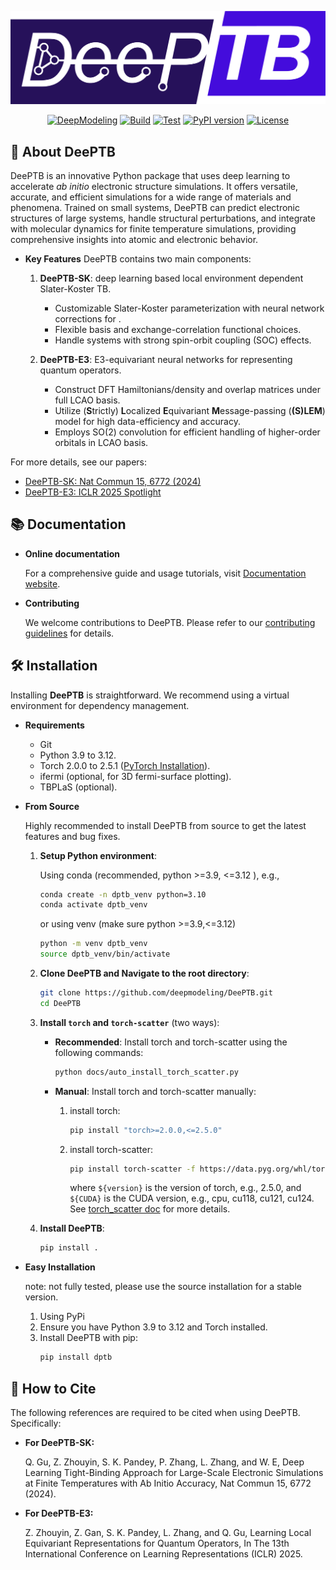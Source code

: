 <p align="center">
    <img src="docs/deeptb-logo.png" alt="DeePTB Logo" style="width: 80vw; height: auto;" />
</p>
<!-- <h1 align="center">DeePTB</h1> -->

<!--# DeePTB -->
<p align="center">
 <a href="https://github.com/deepmodeling"><img src="https://img.shields.io/badge/DeepModeling-Incubating_Project-blue" alt="DeepModeling"></a>
 <a href="https://github.com/deepmodeling/DeePTB/actions/workflows/image.yml"><img src="https://github.com/deepmodeling/DeePTB/actions/workflows/image.yml/badge.svg" alt="Build"></a>
 <a href="https://github.com/deepmodeling/DeePTB/actions/workflows/unit_test.yml"><img src="https://github.com/deepmodeling/DeePTB/actions/workflows/unit_test.yml/badge.svg" alt="Test"></a>
 <a href="https://pypi.org/project/dptb/"><img src="https://img.shields.io/pypi/v/dptb.svg" alt="PyPI version"></a>
 <a href="https://github.com/deepmodeling/DeePTB/blob/main/LICENSE"><img src="https://img.shields.io/github/license/deepmodeling/DeePTB.svg" alt="License"></a>
</p>

<!--
[![DeepModeling](https://img.shields.io/badge/DeepModeling-Incubating_Project-blue)](https://github.com/deepmodeling)
[![Build](https://github.com/deepmodeling/DeePTB/actions/workflows/image.yml/badge.svg)](https://github.com/deepmodeling/DeePTB/actions/workflows/image.yml)
[![Test](https://github.com/deepmodeling/DeePTB/actions/workflows/unit_test.yml/badge.svg)](https://github.com/deepmodeling/DeePTB/actions/workflows/unit_test.yml)
-->

## 🚀 About DeePTB
DeePTB is an innovative Python package that uses deep learning to accelerate *ab initio* electronic structure simulations. It offers versatile, accurate, and efficient simulations for a wide range of materials and phenomena. Trained on small systems, DeePTB can predict electronic structures of large systems, handle structural perturbations, and integrate with molecular dynamics for finite temperature simulations, providing comprehensive insights into atomic and electronic behavior.

- **Key Features**
DeePTB contains two main components: 
  1. **DeePTB-SK**: deep learning based local environment dependent Slater-Koster TB.
      - Customizable Slater-Koster parameterization with neural network corrections for . 
      - Flexible basis and exchange-correlation functional choices.
      - Handle systems with strong spin-orbit coupling (SOC) effects.

  2. **DeePTB-E3**: E3-equivariant neural networks for representing quantum operators.
      - Construct DFT Hamiltonians/density and overlap matrices under full LCAO basis.
      - Utilize (**S**trictly) **L**ocalized **E**quivariant **M**essage-passing (**(S)LEM**) model for high data-efficiency and accuracy.
      - Employs SO(2) convolution for efficient handling of higher-order orbitals in LCAO basis.


For more details, see our papers:
- [DeePTB-SK: Nat Commun 15, 6772 (2024)](https://doi.org/10.1038/s41467-024-51006-4)
- [DeePTB-E3: ICLR 2025 Spotlight](https://openreview.net/forum?id=kpq3IIjUD3)


## 📚 Documentation

- **Online documentation**
  
    For a comprehensive guide and usage tutorials, visit [Documentation website](https://deeptb.readthedocs.io/en/latest/).

- **Contributing**

    We welcome contributions to DeePTB. Please refer to our [contributing guidelines](https://deeptb.readthedocs.io/en/latest/community/contribution_guide.html) for details.



## 🛠️ Installation

Installing **DeePTB** is straightforward. We recommend using a virtual environment for dependency management.

- **Requirements**
  - Git
  - Python 3.9 to 3.12.
  - Torch 2.0.0 to 2.5.1 ([PyTorch Installation](https://pytorch.org/get-started/locally)).
  - ifermi (optional, for 3D fermi-surface plotting).
  - TBPLaS (optional).

- **From Source** 
  
    Highly recommended to install DeePTB from source to get the latest features and bug fixes.
  1. **Setup Python environment**:
    
        Using conda (recommended, python >=3.9, <=3.12 ), e.g.,
        ```bash
        conda create -n dptb_venv python=3.10
        conda activate dptb_venv
        ```
        or using venv (make sure python >=3.9,<=3.12)
        ```bash
        python -m venv dptb_venv
        source dptb_venv/bin/activate

  2. **Clone DeePTB and  Navigate to the root directory**:
        ```bash
        git clone https://github.com/deepmodeling/DeePTB.git
        cd DeePTB
        ```
  3. **Install `torch` and `torch-scatter`** (two ways):
        - **Recommended**: Install torch and torch-scatter using the following commands:

            ```bash
            python docs/auto_install_torch_scatter.py
            ```

        - **Manual**: Install torch and torch-scatter manually:
          1. install torch:
                ```bash
                pip install "torch>=2.0.0,<=2.5.0"
                ```

          2. install torch-scatter:
                ```bash
                pip install torch-scatter -f https://data.pyg.org/whl/torch-${version}+${CUDA}.html
                ```
                where `${version}` is the version of torch, e.g., 2.5.0, and `${CUDA}` is the CUDA version, e.g., cpu, cu118, cu121, cu124. See [torch_scatter doc](https://github.com/rusty1s/pytorch_scatter) for more details.   

  4. **Install DeePTB**:
        ```bash
        pip install .
        ```

- **Easy Installation**
  
  note: not fully tested, please use the source installation for a stable version.
  1. Using PyPi
  2. Ensure you have Python 3.9 to 3.12 and Torch installed.
  3. Install DeePTB with pip:
        ```bash
        pip install dptb
        ```

## 🤝 How to Cite

The following references are required to be cited when using DeePTB. Specifically:

- **For DeePTB-SK:**

    Q. Gu, Z. Zhouyin, S. K. Pandey, P. Zhang, L. Zhang, and W. E, Deep Learning Tight-Binding Approach for Large-Scale Electronic Simulations at Finite Temperatures with Ab Initio Accuracy, Nat Commun 15, 6772 (2024).
  
- **For DeePTB-E3:**
  
    Z. Zhouyin, Z. Gan, S. K. Pandey, L. Zhang, and Q. Gu, Learning Local Equivariant Representations for Quantum Operators, In The 13th International Conference on Learning Representations (ICLR) 2025. 
